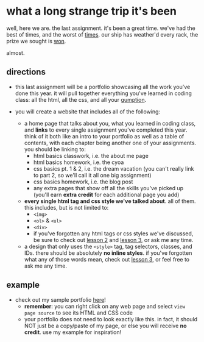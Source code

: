 # what a long strange trip it's been

well, here we are. the last assignment. it's been a great time. we've had the best of times, and the worst of [times](https://en.wikiquote.org/wiki/A_Tale_of_Two_Cities). our ship has weather'd every rack, the prize we sought is [won](https://en.wikipedia.org/wiki/O_Captain!_My_Captain!).

almost.

## directions
* this last assignment will be a portfolio showcasing all the work you've done this year. it will pull together everything you've learned in coding class: all the html, all the css, and all your [gumption](http://www.thefreedictionary.com/gumption).

* you will create a website that includes all of the following:
  * a home page that talks about you, what you learned in coding class, and **links** to every single assignment you've completed this year. think of it both like an intro to your portfolio as well as a table of contents, with each chapter being another one of your assignments. you should be linking to:
    * html basics classwork, i.e. the about me page
    * html basics homework, i.e. the cyoa
    * css basics pt. 1 & 2, i.e. the dream vacation (you can't really link to part 2, so we'll call it all one big assignment)
    * css basics homework, i.e. the blog post
    * any extra pages that show off all the skills you've picked up (you'll earn **extra credit** for each additional page you add)
  * **every single html tag and css style we've talked about**. all of them. this includes, but is not limited to:
    * `<img>`
    * `<ol>` & `<ul>`
    * `<div>`
    * if you've forgotten any html tags or css styles we've discussed, be sure to check out [lesson 2](../lessons/02_html_basics.md) and [lesson 3](../lessons/03_css_basics.md), or ask me any time.
  * a design that only uses the `<style>` tag, tag selectors, classes, and IDs. there should be absolutely **no inline styles**. if you've forgotten what any of those words mean, check out [lesson 3](../lessons/03_css_basics.md), or feel free to ask me any time.

## example

* check out my sample portfolio [here](https://preview.c9users.io/akingdebased/mr-g-coding/index.html?_c9_id=livepreview0&_c9_host=https://ide.c9.io)!
  * **remember**: you can right click on any web page and select `view page source` to see its HTML and CSS code
  * your portfolio does not need to look exactly like this. in fact, it should NOT just be a copy/paste of my page, or else you will receive **no credit**. use my example for inspiration!
